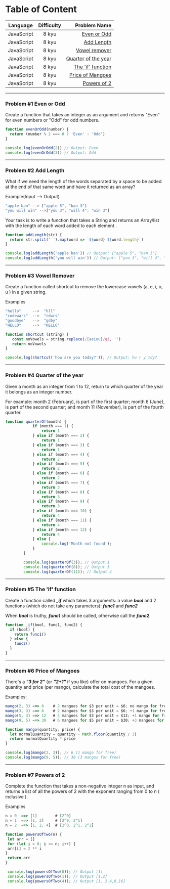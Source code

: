 # Table of Content

| Language      | Difficulty    | Problem Name  |
| ------------- |:-------------:| -----:|
| JavaScript    | 8 kyu         | [Even or Odd](#problem1)|
| JavaScript    | 8 kyu         | [Add Length](#problem2)|
| JavaScript    | 8 kyu         | [Vowel remover](#problem3)||
| JavaScript    | 8 kyu         | [Quarter of the year](#problem4)||
| JavaScript    | 8 kyu         | [The 'if' function](#problem5)||
| JavaScript    | 8 kyu         | [Price of Mangoes](#problem6)||
| JavaScript    | 8 kyu         | [Powers of 2](#problem7)||

---

### Problem #1 Even or Odd<a name="problem1"></a>

Create a function that takes an integer as an argument and returns "Even" for even numbers or "Odd" for odd numbers.

```javascript
function evenOrOdd(number) {
  return (number % 2 === 0 ? 'Even' : 'Odd')
}

console.log(evenOrOdd(2)) // Output: Even
console.log(evenOrOdd(3)) // Output: Odd
```
---

### Problem #2 Add Length<a name="problem2"></a>

What if we need the length of the words separated by a space to be added at the end of that same word and have it returned as an array?

Example(Input --> Output)

```javascript
"apple ban" --> ["apple 5", "ban 3"]
"you will win" -->["you 3", "will 4", "win 3"]
```
Your task is to write a function that takes a String and returns an Array/list with the length of each word added to each element .

```javascript
function addLength(str) {
  return str.split(' ').map(word => `${word} ${word.length}`)
}

console.log(addLength('apple ban')) // Output: ["apple 5", "ban 3"]
console.log(addLength('you will win')) // Output: ["you 3", "will 4", "win 3"]
```
---

### Problem #3 Vowel Remover<a name="problem3"></a>

Create a function called shortcut to remove the lowercase vowels (a, e, i, o, u ) in a given string.

Examples

```javascript
"hello"     -->  "hll"
"codewars"  -->  "cdwrs"
"goodbye"   -->  "gdby"
"HELLO"     -->  "HELLO"
```

```javascript
function shortcut (string) {
   const noVowels = string.replace(/[aeiou]/gi, '')
   return noVowels
}

console.log(shortcut('how are you today?')); // Output: hw r y tdy?
```
---

### Problem #4 Quarter of the year<a name="problem4"></a>

Given a month as an integer from 1 to 12, return to which quarter of the year it belongs as an integer number.

For example: month 2 (February), is part of the first quarter; month 6 (June), is part of the second quarter; and month 11 (November), is part of the fourth quarter.

```javascript
function quarterOf(month) {
            if (month === 1) {
                return 1
            } else if (month === 2) {
                return 1
            } else if (month === 3) {
                return 1
            } else if (month === 4) {
                return 2
            } else if (month === 5) {
                return 2
            } else if (month === 6) {
                return 2
            } else if (month === 7) {
                return 3
            } else if (month === 8) {
                return 3
            } else if (month === 9) {
                return 3
            } else if (month === 10) {
                return 4
            } else if (month === 11) {
                return 4
            } else if (month === 12) {
                return 4
            } else {
                console.log('Month not found');
            }
        }

        console.log(quarterOf(3)); // Output 1
        console.log(quarterOf(8)); // Output 3
        console.log(quarterOf(11)); // Output 4
```
---

### Problem #5 The 'if' function<a name="problem5"></a>

Create a function called *___if__* which takes 3 arguments: a value *__bool__* and 2 functions (which do not take any parameters): *__func1__* and *__func2__*

When *__bool__* is truthy, *__func1__* should be called, otherwise call the *__func2__*.

```javascript
function _if(bool, func1, func2) {
  if (bool) {
    return func1()
  } else {
    func2()
  }
}
```

---

### Problem #6 Price of Mangoes<a name="problem6"></a>

There's a *__"3 for 2"__* (or *__"2+1"__* if you like) offer on mangoes. For a given quantity and price (per mango), calculate the total cost of the mangoes.

Examples:

```javascript
mango(2, 3) ==> 6    # 2 mangoes for $3 per unit = $6; no mango for free
mango(3, 3) ==> 6    # 2 mangoes for $3 per unit = $6; +1 mango for free
mango(5, 3) ==> 12   # 4 mangoes for $3 per unit = $12; +1 mango for free
mango(9, 5) ==> 30   # 6 mangoes for $5 per unit = $30; +3 mangoes for free
```

```javascript
function mango(quantity, price) {
  let normalQuantity = quantity - Math.floor(quantity / 3)
  return normalQuantity * price
}

console.log(mango(3, 3)); // 6 (1 mango for free)
console.log(mango(9, 5)); // 30 (3 mangos for free)
```

---

### Problem #7 Powers of 2<a name="problem7"></a>

Complete the function that takes a non-negative integer n as input, and returns a list of all the powers of 2 with the exponent ranging from 0 to n ( inclusive ).

Examples

```javascript
n = 0  ==> [1]        # [2^0]
n = 1  ==> [1, 2]     # [2^0, 2^1]
n = 2  ==> [1, 2, 4]  # [2^0, 2^1, 2^2]
```

```javascript
function powersOfTwo(n) {
 let arr = []
 for (let i = 0; i <= n; i++) {
 arr[i] = 2 ** i
}
 return arr
}

 console.log(powersOfTwo(0)); // Output [1]
 console.log(powersOfTwo(1)); // Output [1,2]
 console.log(powersOfTwo(4)); // Output [1, 2,4,8,16]
```

